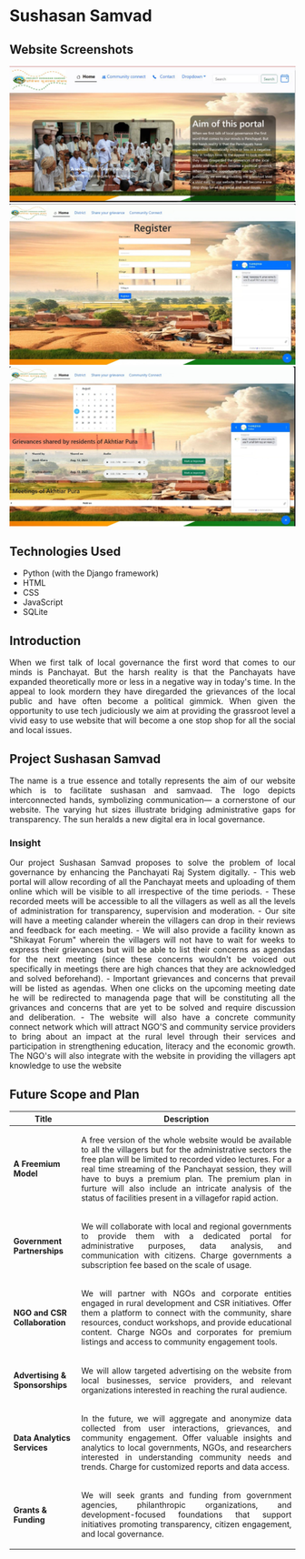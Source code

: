 # Sushasan Samvad
## Website Screenshots
![Website screenshot](static/Screenshot.jpg)
![Website screenshot](static/Screenshot%201.jpg)
![Website screenshot](static/Screenshot%202.jpg)
## Technologies Used
 - Python (with the Django framework)
 - HTML
 - CSS
 - JavaScript
 - SQLite

## Introduction
<p align="justify">
When we first talk of local governance the first word that comes to our minds is Panchayat. But the harsh reality is that the Panchayats have expanded theoretically more or less in a negative way in today's time. In the appeal to look mordern they have diregarded the grievances of the local public and have often become a political gimmick. When given the opportunity to use tech judiciously we aim at providing the grassroot level a vivid easy to use website that will become a one stop shop for all the social and local issues. 
</p>

## Project Sushasan Samvad
<p align="justify">
The name is a true essence and totally represents the aim of our website which is to facilitate sushasan and samvaad. The logo depicts interconnected hands, symbolizing communication— a cornerstone of our website. The varying hut sizes illustrate bridging administrative gaps for transparency. The sun heralds a new digital era in local governance. 
</p>

### Insight
<p align="justify">
Our project Sushasan Samvad proposes to solve the problem of local governance by enhancing the Panchayati Raj System digitally.
 - This web portal will allow recording of all the Panchayat meets and uploading of them online which will be visible to all irrespective of the time periods.
 - These recorded meets will be accessible to all the villagers as well as all the levels of administration for transparency, supervision and moderation.
 - Our site will have a meeting calander wherein the villagers can drop in their reviews and feedback for each meeting.
 - We will also provide a facility known as "Shikayat Forum" wherein the villagers will not have to wait for weeks to express their grievances but will be able to list their concerns as agendas for the next meeting (since these concerns wouldn't be voiced out specifically in meetings there are high chances that they are acknowledged and solved beforehand).
 - Important grievances and concerns that prevail will be listed as agendas. When one clicks on the upcoming meeting date he will be redirected to managenda page that will be constituting all the grivances and concerns that are yet to be solved and require discussion and deliberation.
 - The website will also have a concrete community connect network which will attract NGO'S and community service providers to bring about an impact at the rural level through their services and participation in strengthening education, literacy and the economic growth. The NGO's will also integrate with the website in providing the villagers apt knowledge to use the website
</p>

## Future Scope and Plan
| Title                          | Description                                                                                                                                                                                                                                                                                                                                                                                                                       |
|--------------------------------|-----------------------------------------------------------------------------------------------------------------------------------------------------------------------------------------------------------------------------------------------------------------------------------------------------------------------------------------------------------------------------------------------------------------------------------|
| **A Freemium Model**           | <p align="justify">A free version of the whole website would be available to all the villagers but for the administrative sectors the free plan will be limited to recorded video lectures. For a real time streaming of the Panchayat session, they will have to buys a premium plan. The premium plan in furture will also include an intricate analysis of the status of facilities present in a villagefor rapid action. </p> |
| **Government Partnerships**    | <p align="justify">We will collaborate with local and regional governments to provide them with a dedicated portal for administrative purposes, data analysis, and communication with citizens. Charge governments a subscription fee based on the scale of usage.</p>                                                                                                                                                            |
| **NGO and CSR Collaboration**  | <p align="justify">We will partner with NGOs and corporate entities engaged in rural development and CSR initiatives. Offer them a platform to connect with the community, share resources, conduct workshops, and provide educational content. Charge NGOs and corporates for premium listings and access to community engagement tools.</p>                                                                                     |
| **Advertising & Sponsorships** | <p align="justify">We will allow targeted advertising on the website from local businesses, service providers, and relevant organizations interested in reaching the rural audience.</p>                                                                                                                                                                                                                                          |
| **Data Analytics Services**    | <p align="justify">In the future, we will aggregate and anonymize data collected from user interactions, grievances, and community engagement. Offer valuable insights and analytics to local governments, NGOs, and researchers interested in understanding community needs and trends. Charge for customized reports and data access.</p>                                                                                       |
| **Grants & Funding**           | <p align="justify">We will seek grants and funding from government agencies, philanthropic organizations, and development-focused foundations that support initiatives promoting transparency, citizen engagement, and local governance.</p>                                                                                                                                                                                      |
